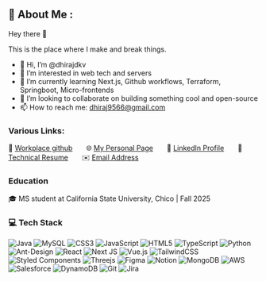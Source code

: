 ## 💫 About Me :
Hey there 👋

This is the place where I make and break things.

- 👋 Hi, I’m @dhirajdkv
- 👀 I’m interested in web tech and servers
- 🌱 I’m currently learning Next.js, Github workflows, Terraform, Springboot, Micro-frontends
- 💞️ I’m looking to collaborate on building something cool and open-source
- 📫 How to reach me: dhiraj9566@gmail.com

### Various Links:
📎 [Workplace github](https://github.com/cb-dhiraj) &nbsp; &nbsp; &nbsp;
🌐 [My Personal Page](https://dhirajdkv.github.io/) &nbsp; &nbsp; &nbsp;
📎 [LinkedIn Profile](https://www.linkedin.com/in/dhirajkumard/) &nbsp; &nbsp; &nbsp;
📄 [Technical Resume](https://dhirajdkv.github.io/static/media/CV.496f7623456d5a39a25f.pdf) &nbsp; &nbsp; &nbsp;
✉️ [Email Address](mailto:dhiraj9566@gmail.com)

### Education

🎓 MS student at California State University, Chico | Fall 2025

### 💻 Tech Stack
![Java](https://img.shields.io/badge/Java-ED8B00?style=for-the-badge&logo=openjdk&logoColor=white) ![MySQL](https://shields.io/badge/MySQL-lightgrey?logo=mysql&style=plastic&logoColor=white&labelColor=blue) ![CSS3](https://img.shields.io/badge/css3-%231572B6.svg?style=for-the-badge&logo=css3&logoColor=white) ![JavaScript](https://img.shields.io/badge/javascript-%23323330.svg?style=for-the-badge&logo=javascript&logoColor=%23F7DF1E) ![HTML5](https://img.shields.io/badge/html5-%23E34F26.svg?style=for-the-badge&logo=html5&logoColor=white) ![TypeScript](https://img.shields.io/badge/typescript-%23007ACC.svg?style=for-the-badge&logo=typescript&logoColor=white) ![Python](https://img.shields.io/badge/Python-3776AB?style=for-the-badge&logo=python&logoColor=white) ![Ant-Design](https://img.shields.io/badge/-AntDesign-%230170FE?style=for-the-badge&logo=ant-design&logoColor=white) ![React](https://img.shields.io/badge/react-%2320232a.svg?style=for-the-badge&logo=react&logoColor=%2361DAFB) ![Next JS](https://img.shields.io/badge/Next-black?style=for-the-badge&logo=next.js&logoColor=white) ![Vue.js](https://img.shields.io/badge/vuejs-%2335495e.svg?style=for-the-badge&logo=vuedotjs&logoColor=%234FC08D) ![TailwindCSS](https://img.shields.io/badge/tailwindcss-%2338B2AC.svg?style=for-the-badge&logo=tailwind-css&logoColor=white) ![Styled Components](https://img.shields.io/badge/styled--components-DB7093?style=for-the-badge&logo=styled-components&logoColor=white) ![Threejs](https://img.shields.io/badge/threejs-black?style=for-the-badge&logo=three.js&logoColor=white)	![Figma](https://img.shields.io/badge/figma-%23F24E1E.svg?style=for-the-badge&logo=figma&logoColor=white) ![Notion](https://img.shields.io/badge/Notion-%23000000.svg?style=for-the-badge&logo=notion&logoColor=white) ![MongoDB](https://img.shields.io/badge/MongoDB-4EA94B?style=for-the-badge&logo=mongodb&logoColor=white) ![AWS](https://img.shields.io/badge/Amazon_AWS-FF9900?style=for-the-badge&logo=amazonaws&logoColor=white) ![Salesforce](https://img.shields.io/badge/Salesforce-00A1E0?style=for-the-badge&logo=Salesforce&logoColor=white) ![DynamoDB](https://img.shields.io/badge/Amazon%20DynamoDB-4053D6?style=for-the-badge&logo=Amazon%20DynamoDB&logoColor=white) ![Git](https://img.shields.io/badge/GIT-E44C30?style=for-the-badge&logo=git&logoColor=white) ![Jira](https://img.shields.io/badge/Jira-0052CC?style=for-the-badge&logo=Jira&logoColor=white) 

<!---
cb-dhiraj/cb-dhiraj is a ✨ special ✨ repository because its `README.md` (this file) appears on your GitHub profile.
You can click the Preview link to take a look at your changes.
--->
